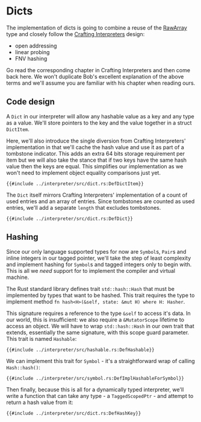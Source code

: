 # Dicts

The implementation of dicts is going to combine a reuse of the
[RawArray](./chapter-interp-arrays.md)
type and closely follow the [Crafting Interpreters][1] design:

* open addressing
* linear probing
* FNV hashing

Go read the corresponding chapter in Crafting Interpreters and then come
back here. We won't duplicate Bob's excellent explanation of the above
terms and we'll assume you are familiar with his chapter when reading
ours.


## Code design

A `Dict` in our interpreter will allow any hashable value as a key and any
type as a value. We'll store pointers to the key and the value together in
a struct `DictItem`.

Here, we'll also introduce the single diversion from
Crafting Interpreters' implementation in that we'll cache the hash value and
use it as part of a tombstone indicator. This adds an extra 64 bits storage
requirement per item but we will also take the stance that if two keys have
the same hash value then the keys are equal. This simplifies our implementation
as we won't need to implement object equality comparisons just yet.

```rust,ignore
{{#include ../interpreter/src/dict.rs:DefDictItem}}
```

The `Dict` itself mirrors Crafting Interpreters' implementation of a count of
used entries and an array of entries. Since tombstones are counted as used
entries, we'll add a separate `length` that excludes tombstones.

```rust,ignore
{{#include ../interpreter/src/dict.rs:DefDict}}
```


## Hashing

Since our only language supported types for now are `Symbol`s, `Pair`s and
inline integers in our tagged pointer, we'll take the step of least complexity
and implement hashing for `Symbol`s and tagged integers only to begin with.
This is all we _need_ support for to implement the compiler and virtual machine.

The Rust standard library defines trait `std::hash::Hash` that must be
implemented by types that want to be hashed. This trait requires the type to
implement method `fn hash<H>(&self, state: &mut H) where H: Hasher`.

This signature requires a reference to the type `&self` to access it's data.
In our world, this is insufficient: we also require a `&MutatorScope`
lifetime to access an object. We will have to wrap `std::hash::Hash` in our
own trait that extends, essentially the same signature, with this scope
guard parameter. This trait is named `Hashable`:


```rust,ignore
{{#include ../interpreter/src/hashable.rs:DefHashable}}
```

We can implement this trait for `Symbol` - it's a straightforward wrap of
calling `Hash::hash()`:

```rust,ignore
{{#include ../interpreter/src/symbol.rs:DefImplHashableForSymbol}}
```

Then finally, because this is all for a dynamically typed interpreter, we'll
write a function that can take any type - a `TaggedScopedPtr` - and attempt
to return a hash value from it:

```rust,ignore
{{#include ../interpreter/src/dict.rs:DefHashKey}}
```


[1]: http://craftinginterpreters.com/hash-tables.html
